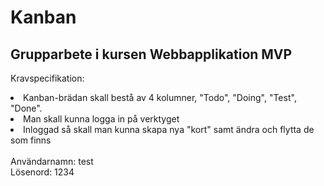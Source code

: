# Kanban

## Grupparbete i kursen Webbapplikation MVP

Kravspecifikation:
<li>Kanban-brädan skall bestå av 4 kolumner, "Todo", "Doing", "Test", "Done".</li>
<li>Man skall kunna logga in på verktyget</li>
<li>Inloggad så skall man kunna skapa nya "kort" samt ändra och flytta de som finns</li>
<br>
Användarnamn: test <br>
Lösenord: 1234
